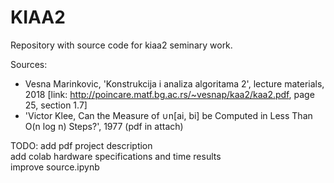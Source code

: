 # KIAA2
Repository with source code for kiaa2 seminary work.

Sources: 
* Vesna Marinkovic, 'Konstrukcija i analiza algoritama 2', lecture materials, 2018
  [link: http://poincare.matf.bg.ac.rs/~vesnap/kaa2/kaa2.pdf, page 25, section 1.7]
* 'Victor Klee, Can the Measure of ∪n[ai, bi] be Computed in Less Than O(n log n) Steps?', 1977 (pdf in attach)


TODO: add pdf project description<br>
      add colab hardware specifications and time results<br>
      improve source.ipynb<br>

